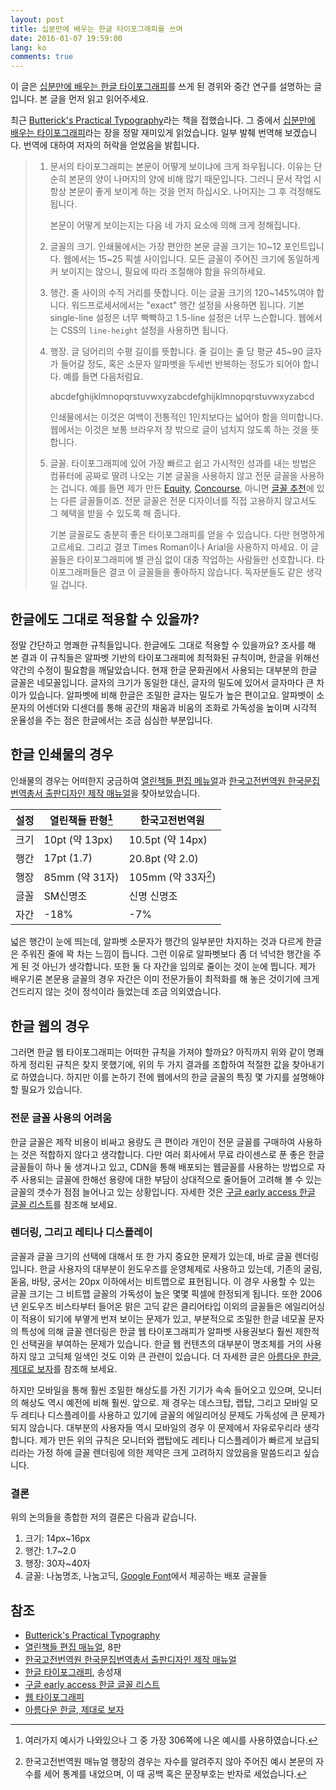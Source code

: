 ```yaml
---
layout: post
title: 십분만에 배우는 한글 타이포그래피를 쓰며
date: 2016-01-07 19:59:00
lang: ko
comments: true
---
```


이 글은 [십분만에 배우는 한글 타이포그래피][15]를 쓰게 된 경위와 중간 연구를 설명하는 글입니다. 본 글을 먼저 읽고 읽어주세요.

최근 [Butterick's Practical Typography][1]라는 책을 접했습니다. 그 중에서 [십분만에 배우는 타이포그래피][2]라는 장을 정말 재미있게 읽었습니다. 일부 발췌 번역해 보겠습니다. 번역에 대하여 저자의 허락을 얻었음을 밝힙니다.

> 1.  문서의 타이포그래피는 본문이 어떻게 보이냐에 크게 좌우됩니다. 이유는 단순히 본문의 양이 나머지의 양에 비해 많기 때문입니다. 그러니 문서 작업 시 항상 본문이 좋게 보이게 하는 것을 먼저 하십시오. 나머지는 그 후 걱정해도 됩니다.
>
>     본문이 어떻게 보이는지는 다음 네 가지 요소에 의해 크게 정해집니다.
>
> 2.  글꼴의 크기. 인쇄물에서는 가장 편안한 본문 글꼴 크기는 10~12 포인트입니다. 웹에서는 15~25 픽셀 사이입니다. 모든 글꼴이 주어진 크기에 동일하게 커 보이지는 않으니, 필요에 따라 조절해야 함을 유의하세요.
>
> 3.  행간. 줄 사이의 수직 거리를 뜻합니다. 이는 글꼴 크기의 120~145%여야 합니다. 워드프로세서에서는 "exact" 행간 설정을 사용하면 됩니다. 기본 single-line 설정은 너무 빡빡하고 1.5-line 설정은 너무 느슨합니다. 웹에서는 CSS의 `line-height` 설정을 사용하면 됩니다.
>
> 4.  행장. 글 덩어리의 수평 길이를 뜻합니다. 줄 길이는 줄 당 평균 45~90 글자가 들어갈 정도, 혹은 소문자 알파벳을 두세번 반복하는 정도가 되어야 합니다. 예를 들면 다음처럼요.
>
>     abcdefghijklmnopqrstuvwxyzabcdefghijklmnopqrstuvwxyzabcd
>
>     인쇄물에서는 이것은 여백이 전통적인 1인치보다는 넓어야 함을 의미합니다. 웹에서는 이것은 보통 브라우저 창 밖으로 글이 넘치지 않도록 하는 것을 뜻합니다.
>
> 5.  글꼴. 타이포그래피에 있어 가장 빠르고 쉽고 가시적인 성과를 내는 방법은 컴퓨터에 공짜로 딸려 나오는 기본 글꼴을 사용하지 않고 전문 글꼴을 사용하는 겁니다. 예를 들면 제가 만든 [Equity][6], [Concourse][7], 아니면 [글꼴 추천][3]에 있는 다른 글꼴들이죠. 전문 글꼴은 전문 디자이너를 직접 고용하지 않고서도 그 혜택을 받을 수 있도록 해 줍니다.
>
>     기본 글꼴로도 충분히 좋은 타이포그래피를 얻을 수 있습니다. 다만 현명하게 고르세요. 그리고 결코 Times Roman이나 Arial을 사용하지 마세요. 이 글꼴들은 타이포그래피에 별 관심 없이 대충 작업하는 사람들만 선호합니다. 타이포그래퍼들은 결코 이 글꼴들을 좋아하지 않습니다. 독자분들도 같은 생각일 겁니다.

## 한글에도 그대로 적용할 수 있을까?

정말 간단하고 명쾌한 규칙들입니다. 한글에도 그대로 적용할 수 있을까요? 조사를 해 본 결과 이 규칙들은 알파벳 기반의 타이포그래피에 최적화된 규칙이며, 한글을 위해선 약간의 수정이 필요함을 깨달았습니다. 현재 한글 문화권에서 사용되는 대부분의 한글 글꼴은 네모꼴입니다. 글자의 크기가 동일한 대신, 글자의 밀도에 있어서 글자마다 큰 차이가 있습니다. 알파벳에 비해 한글은 조밀한 글자는 밀도가 높은 편이고요. 알파벳이 소문자의 어센더와 디센더를 통해 공간의 채움과 비움의 조화로 가독성을 높이며 시각적 운율성을 주는 점은 한글에서는 조금 심심한 부분입니다.

## 한글 인쇄물의 경우

인쇄물의 경우는 어떠한지 궁금하여 [열린책들 편집 메뉴얼][11]과 [한국고전번역원 한국문집번역총서 출판디자인 제작 매뉴얼][12]을 찾아보았습니다.

| 설정 | 열린책들 판형[^1] | 한국고전번역원      |
|------|-------------------|---------------------|
| 크기 | 10pt (약 13px)    | 10.5pt (약 14px)    |
| 행간 | 17pt (1.7)        | 20.8pt (약 2.0)     |
| 행장 | 85mm (약 31자)    | 105mm (약 33자[^2]) |
| 글꼴 | SM신명조          | 신명 신명조         |
| 자간 | -18%              | -7%                 |

[^1]: 여러가지 예시가 나와있으나 그 중 가장 306쪽에 나온 예시를 사용하였습니다.
[^2]: 한국고전번역원 매뉴얼 행장의 경우는 자수를 알려주지 않아 주어진 예시 본문의 자수를 세어 통계를 내었으며, 이 때 공백 혹은 문장부호는 반자로 세었습니다.

넓은 행간이 눈에 띄는데, 알파벳 소문자가 행간의 일부분만 차지하는 것과 다르게 한글은 주워진 줄에 꽉 차는 느낌이 듭니다. 그런 이유로 알파벳보다 좀 더 넉넉한 행간을 주게 된 것 아닌가 생각합니다. 또한 둘 다 자간을 임의로 줄이는 것이 눈에 띕니다. 제가 배우기론 본문용 글꼴의 경우 자간은 이미 전문가들이 최적화를 해 놓은 것이기에 크게 건드리지 않는 것이 정석이라 들었는데 조금 의외였습니다.

## 한글 웹의 경우

그러면 한글 웹 타이포그래피는 어떠한 규칙을 가져야 할까요? 아직까지 위와 같이 명쾌하게 정리된 규칙은 찾지 못했기에, 위의 두 가지 결과를 조합하여 적절한 값을 찾아내기로 하였습니다. 하지만 이를 논하기 전에 웹에서의 한글 글꼴의 특징 몇 가지를 설명해야 할 필요가 있습니다.

### 전문 글꼴 사용의 어려움

한글 글꼴은 제작 비용이 비싸고 용량도 큰 편이라 개인이 전문 글꼴를 구매하여 사용하는 것은 적합하지 않다고 생각합니다. 다만 여러 회사에서 무료 라이센스로 푼 좋은 한글 글꼴들이 하나 둘 생겨나고 있고, CDN을 통해 배포되는 웹글꼴를 사용하는 방법으로 자주 사용되는 글꼴에 한해선 용량에 대한 부담이 상대적으로 줄어들어 고려해 볼 수 있는 글꼴의 갯수가 점점 늘어나고 있는 상황입니다. 자세한 것은 [구글 early access 한글 글꼴 리스트][8]를 참조해 보세요.


### 렌더링, 그리고 레티나 디스플레이

글꼴과 글꼴 크기의 선택에 대해서 또 한 가지 중요한 문제가 있는데, 바로 글꼴 렌더링입니다. 한글 사용자의 대부분이 윈도우즈를 운영체제로 사용하고 있는데, 기존의 굴림, 돋움, 바탕, 궁서는 20px 이하에서는 비트맵으로 표현됩니다. 이 경우 사용할 수 있는 글꼴 크기는 그 비트맵 글꼴의 가독성이 높은 몇몇 픽셀에 한정되게 됩니다. 또한 2006년 윈도우즈 비스타부터 들어온 맑은 고딕 같은 클리어타입 이외의 글꼴들은 에일리어싱이 적용이 되기에 부옇게 번져 보이는 문제가 있고, 부분적으로 조밀한 한글 네모꼴 문자의 특성에 의해 글꼴 렌더링은 한글 웹 타이포그래피가 알파벳 사용권보다 훨씬 제한적인 선택권을 부여하는 문제가 있습니다. 한글 웹 컨텐츠의 대부분이 명조체를 거의 사용하지 않고 고딕체 일색인 것도 이와 큰 관련이 있습니다. 더 자세한 글은 [아름다운 한글, 제대로 보자][9]를 참조해 보세요.

하지만 모바일을 통해 훨씬 조밀한 해상도를 가진 기기가 속속 들어오고 있으며, 모니터의 해상도 역시 예전에 비해 훨씬. 앞으로. 제 경우는 데스크탑, 랩탑, 그리고 모바일 모두 레티나 디스플레이를 사용하고 있기에 글꼴의 에일리어싱 문제도 가독성에 큰 문제가 되지 않습니다. 대부분의 사용자들 역시 모바일의 경우 이 문제에서 자유로우리라 생각합니다. 제가 만든 위의 규칙은 모니터와 랩탑에도 레티나 디스플레이가 빠르게 보급되리라는 가정 하에 글꼴 렌더링에 의한 제약은 크게 고려하지 않았음을 말씀드리고 싶습니다.

### 결론

위의 논의들을 종합한 저의 결론은 다음과 같습니다.

1.  크기: 14px~16px
2.  행간: 1.7~2.0
3.  행장: 30자~40자
4.  글꼴: 나눔명조, 나눔고딕, [Google Font][10]에서 제공하는 배포 글꼴들

## 참조

- [Butterick's Practical Typography][1]
- [열린책들 편집 매뉴얼][11], 8판
- [한국고전번역원 한국문집번역총서 출판디자인 제작 매뉴얼][12]
- [한글 타이포그래피][13], 송성재
- [구글 early access 한글 글꼴 리스트][8]
- [웹 타이포그래피][14]
- [아름다운 한글, 제대로 보자][9]

[1]: http://practicaltypography.com
[2]: http://practicaltypography.com/typography-in-ten-minutes.html
[3]: http://practicaltypography.com/font-recommendations.html
[4]: http://practicaltypography.com/summary-of-key-rules.html
[5]: http://practicaltypography.com/foreword.html
[6]: http://practicaltypography.com/equity.html
[7]: http://practicaltypography.com/concourse.html
[8]: http://hwangc.com/google-early-access-korean-font-list/
[9]: https://medium.com/@easyone/85c14e818469#.yihe2i7nr
[10]: https://www.google.com/fonts/earlyaccess
[11]: http://www.kyobobook.co.kr/product/detailViewKor.laf?ejkGb=KOR&mallGb=KOR&barcode=9788932917122&orderClick=LAH&Kc=
[12]: http://www.itkc.or.kr/commext/files/post_files/6.pdf
[13]: https://ridibooks.com/v2/Detail?id=1008000098
[14]: https://github.com/yamoo9/PSD2HTML-CSS/wiki/%EC%9B%B9-%ED%83%80%EC%9D%B4%ED%8F%AC%EA%B7%B8%EB%9E%98%ED%94%BC
[15]: /2016/01/07/hangul-typography-in-ten-minutes.html
